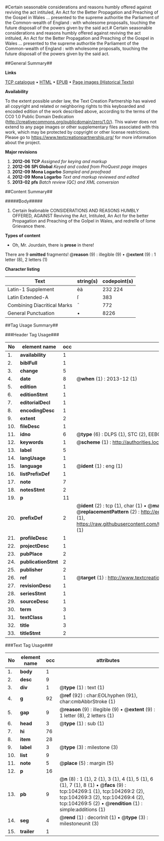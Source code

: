 #Certain seasonable considerations and reasons humbly offered against reviving the act intituled, An Act for the Better Propagation and Preaching of the Gospel in Wales ... presented to the supreme authoritie the Parliament of the Common-wealth of England : with wholesome proposalls, touching the future disposall of the powers given by the said act.#
Certain seasonable considerations and reasons humbly offered against reviving the act intituled, An Act for the Better Propagation and Preaching of the Gospel in Wales ... presented to the supreme authoritie the Parliament of the Common-wealth of England : with wholesome proposalls, touching the future disposall of the powers given by the said act.

##General Summary##

**Links**

[TCP catalogue](http://www.ota.ox.ac.uk/tcp/)  • 
[HTML](http://tei.it.ox.ac.uk/tcp/Texts-HTML/free/A31/A31524.html)  • 
[EPUB](http://tei.it.ox.ac.uk/tcp/Texts-EPUB/free/A31/A31524.epub) • 
[Page images (Historical Texts)](https://historicaltexts.jisc.ac.uk/eebo-15633194e)

**Availability**

To the extent possible under law, the Text Creation Partnership has waived all copyright and related or neighboring rights to this keyboarded and encoded edition of the work described above, according to the terms of the CC0 1.0 Public Domain Dedication (http://creativecommons.org/publicdomain/zero/1.0/). This waiver does not extend to any page images or other supplementary files associated with this work, which may be protected by copyright or other license restrictions. Please go to https://www.textcreationpartnership.org/ for more information about the project.

**Major revisions**

1. __2012-06__ __TCP__ *Assigned for keying and markup*
1. __2012-06__ __SPi Global__ *Keyed and coded from ProQuest page images*
1. __2012-09__ __Mona Logarbo__ *Sampled and proofread*
1. __2012-09__ __Mona Logarbo__ *Text and markup reviewed and edited*
1. __2013-02__ __pfs__ *Batch review (QC) and XML conversion*

##Content Summary##

#####Body#####

1. Certain ſeaſonable CONSIDERATIONS AND REASONS HUMBLY OFFERED, AGAINST Reviving the Act, Intituled, An Act for the better Propagation and Preaching of the Goſpel in Wales, and redreſſe of ſome Grievance there.

**Types of content**

  * Oh, Mr. Jourdain, there is **prose** in there!

There are 9 **omitted** fragments! 
 @__reason__ (9) : illegible (9)  •  @__extent__ (9) : 1 letter (8), 2 letters (1)

**Character listing**


|Text|string(s)|codepoint(s)|
|---|---|---|
|Latin-1 Supplement|èà|232 224|
|Latin Extended-A|ſ|383|
|Combining             Diacritical Marks|̄|772|
|General Punctuation|•|8226|

##Tag Usage Summary##

###Header Tag Usage###

|No|element name|occ|attributes|
|---|---|---|---|
|1.|__availability__|1||
|2.|__biblFull__|1||
|3.|__change__|5||
|4.|__date__|8| @__when__ (1) : 2013-12 (1)|
|5.|__edition__|1||
|6.|__editionStmt__|1||
|7.|__editorialDecl__|1||
|8.|__encodingDesc__|1||
|9.|__extent__|2||
|10.|__fileDesc__|1||
|11.|__idno__|6| @__type__ (6) : DLPS (1), STC (2), EEBO-CITATION (1), OCLC (1), VID (1)|
|12.|__keywords__|1| @__scheme__ (1) : http://authorities.loc.gov/ (1)|
|13.|__label__|5||
|14.|__langUsage__|1||
|15.|__language__|1| @__ident__ (1) : eng (1)|
|16.|__listPrefixDef__|1||
|17.|__note__|7||
|18.|__notesStmt__|2||
|19.|__p__|11||
|20.|__prefixDef__|2| @__ident__ (2) : tcp (1), char (1)  •  @__matchPattern__ (2) : ([0-9\-]+):([0-9IVX]+) (1), (.+) (1)  •  @__replacementPattern__ (2) : http://eebo.chadwyck.com/downloadtiff?vid=$1&page=$2 (1), https://raw.githubusercontent.com/textcreationpartnership/Texts/master/tcpchars.xml#$1 (1)|
|21.|__profileDesc__|1||
|22.|__projectDesc__|1||
|23.|__pubPlace__|2||
|24.|__publicationStmt__|2||
|25.|__publisher__|2||
|26.|__ref__|1| @__target__ (1) : http://www.textcreationpartnership.org/docs/. (1)|
|27.|__revisionDesc__|1||
|28.|__seriesStmt__|1||
|29.|__sourceDesc__|1||
|30.|__term__|3||
|31.|__textClass__|1||
|32.|__title__|3||
|33.|__titleStmt__|2||


###Text Tag Usage###

|No|element name|occ|attributes|
|---|---|---|---|
|1.|__body__|1||
|2.|__desc__|9||
|3.|__div__|1| @__type__ (1) : text (1)|
|4.|__g__|92| @__ref__ (92) : char:EOLhyphen (91), char:cmbAbbrStroke (1)|
|5.|__gap__|9| @__reason__ (9) : illegible (9)  •  @__extent__ (9) : 1 letter (8), 2 letters (1)|
|6.|__head__|3| @__type__ (1) : sub (1)|
|7.|__hi__|76||
|8.|__item__|28||
|9.|__label__|3| @__type__ (3) : milestone (3)|
|10.|__list__|9||
|11.|__note__|5| @__place__ (5) : margin (5)|
|12.|__p__|16||
|13.|__pb__|9| @__n__ (8) : 1 (1), 2 (1), 3 (1), 4 (1), 5 (1), 6 (1), 7 (1), 8 (1)  •  @__facs__ (9) : tcp:104269:1 (1), tcp:104269:2 (2), tcp:104269:3 (2), tcp:104269:4 (2), tcp:104269:5 (2)  •  @__rendition__ (1) : simple:additions (1)|
|14.|__seg__|4| @__rend__ (1) : decorInit (1)  •  @__type__ (3) : milestoneunit (3)|
|15.|__trailer__|1||
